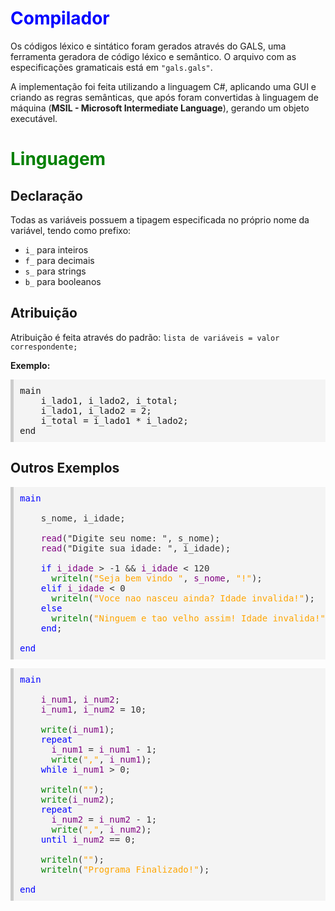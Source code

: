 <h1 style="color:blue;">Compilador</h1>
<p>Os códigos léxico e sintático foram gerados através do GALS, uma ferramenta geradora de código léxico e semântico. O arquivo com as especificações gramaticais está em <code>"gals.gals"</code>.</p>
<p>A implementação foi feita utilizando a linguagem C#, aplicando uma GUI e criando as regras semânticas, que após foram convertidas à linguagem de máquina (<b>MSIL - Microsoft Intermediate Language</b>), gerando um objeto executável.</p>

<h1 style="color:green;">Linguagem</h1>

<h2>Declaração</h2>
<p>Todas as variáveis possuem a tipagem especificada no próprio nome da variável, tendo como prefixo:</p>
<ul>
  <li><code>i_</code> para inteiros</li>
  <li><code>f_</code> para decimais</li>
  <li><code>s_</code> para strings</li>
  <li><code>b_</code> para booleanos</li>
</ul>

<h2>Atribuição</h2>
<p>Atribuição é feita através do padrão: <code>lista de variáveis = valor correspondente;</code></p>

<p><b>Exemplo:</b></p>
<pre style="background-color:#f4f4f4;padding:10px;border-left:5px solid #ccc;">
main
    i_lado1, i_lado2, i_total;
    i_lado1, i_lado2 = 2;
    i_total = i_lado1 * i_lado2;
end
</pre>

<h2>Outros Exemplos</h2>

<pre style="background-color:#f4f4f4;padding:10px;border-left:5px solid #ccc; color:#333;">
<span style="color:blue;">main</span>
  
    <span>s_nome</span>, <span>i_idade</span>;
  
    <span style="color:purple;">read</span>(<span style="color:light-green;">"Digite seu nome: "</span>, <span>s_nome</span>);
    <span style="color:purple;">read</span>(<span style="color:light-green;">"Digite sua idade: "</span>, <span>i_idade</span>);
  
    <span style="color:blue;">if</span> <span style="color:purple;">i_idade</span> > -1 && <span style="color:purple;">i_idade</span> < 120
      <span style="color:green;">writeln</span>(<span style="color:orange;">"Seja bem vindo "</span>, <span style="color:purple;">s_nome</span>, <span style="color:orange;">"!"</span>);
    <span style="color:blue;">elif</span> <span style="color:purple;">i_idade</span> < 0
      <span style="color:green;">writeln</span>(<span style="color:orange;">"Voce nao nasceu ainda? Idade invalida!"</span>);
    <span style="color:blue;">else</span>
      <span style="color:green;">writeln</span>(<span style="color:orange;">"Ninguem e tao velho assim! Idade invalida!"</span>);
    <span style="color:blue;">end</span>;
      
<span style="color:blue;">end</span>
</pre>

<pre style="background-color:#f4f4f4;padding:10px;border-left:5px solid #ccc; color:#333;">
<span style="color:blue;">main</span>
  
    <span style="color:purple;">i_num1</span>, <span style="color:purple;">i_num2</span>;
    <span style="color:purple;">i_num1</span>, <span style="color:purple;">i_num2</span> = 10;
  
    <span style="color:green;">write</span>(<span style="color:purple;">i_num1</span>);
    <span style="color:blue;">repeat</span>
      <span style="color:purple;">i_num1</span> = <span style="color:purple;">i_num1</span> - 1;
      <span style="color:green;">write</span>(<span style="color:orange;">","</span>, <span style="color:purple;">i_num1</span>);
    <span style="color:blue;">while</span> <span style="color:purple;">i_num1</span> > 0;
  
    <span style="color:green;">writeln</span>(<span style="color:orange;">""</span>);
    <span style="color:green;">write</span>(<span style="color:purple;">i_num2</span>);
    <span style="color:blue;">repeat</span>
      <span style="color:purple;">i_num2</span> = <span style="color:purple;">i_num2</span> - 1;
      <span style="color:green;">write</span>(<span style="color:orange;">","</span>, <span style="color:purple;">i_num2</span>);
    <span style="color:blue;">until</span> <span style="color:purple;">i_num2</span> == 0;
  
    <span style="color:green;">writeln</span>(<span style="color:orange;">""</span>);
    <span style="color:green;">writeln</span>(<span style="color:orange;">"Programa Finalizado!"</span>);
  
<span style="color:blue;">end</span>
</pre>
